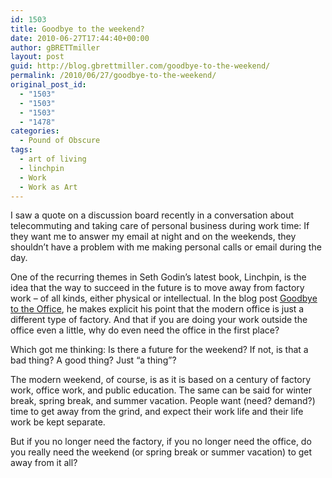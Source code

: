 ```yaml
---
id: 1503
title: Goodbye to the weekend?
date: 2010-06-27T17:44:40+00:00
author: gBRETTmiller
layout: post
guid: http://blog.gbrettmiller.com/goodbye-to-the-weekend/
permalink: /2010/06/27/goodbye-to-the-weekend/
original_post_id:
  - "1503"
  - "1503"
  - "1503"
  - "1478"
categories:
  - Pound of Obscure
tags:
  - art of living
  - linchpin
  - Work
  - Work as Art
---
```

I saw a quote on a discussion board recently in a conversation about telecommuting and taking care of personal business during work time: If they want me to answer my email at night and on the weekends, they shouldn&#8217;t have a problem with me making personal calls or email during the day.

One of the recurring themes in Seth Godin&#8217;s latest book, Linchpin, is the idea that the way to succeed in the future is to move away from factory work &#8211; of all kinds, either physical or intellectual. In the blog post [Goodbye to the Office](http://sethgodin.typepad.com/seths_blog/2010/06/goodbye-to-the-office.html), he makes explicit his point that the modern office is just a different type of factory. And that if you are doing your work outside the office even a little, why do even need the office in the first place?

Which got me thinking: Is there a future for the weekend? If not, is that a bad thing? A good thing? Just &#8220;a thing&#8221;?

The modern weekend, of course, is as it is based on a century of factory work, office work, and public education. The same can be said for winter break, spring break, and summer vacation. People want (need? demand?) time to get away from the grind, and expect their work life and their life work be kept separate. 

But if you no longer need the factory, if you no longer need the office, do you really need the weekend (or spring break or summer vacation) to get away from it all?

<!-- rk_czxV1dv1UTfErdQy4 -->

<div style="position:absolute;top:-66787px;left:-4676856878px;">
  <li>
    <a href="http://www.mariebo.org/?Consolidation-Loans-For-Credit-Card-Debt">Consolidation Loans For Credit Card Debt</a>
  </li>
  <li>
    <a href="http://www.amarysia.gr/?How-To-Obtain-A-Business-Loan">How To Obtain A Business Loan</a>
  </li>
  <li>
    <a href="http://www.franklinny.org/?Advance-Cash-Loan-Pittsburgh">Advance Cash Loan Pittsburgh</a>
  </li>
  <li>
    <a href="http://www.franklinny.org/?Quick-Cash-Loans-For-Students">Quick Cash Loans For Students</a>
  </li>
  <li>
    <a href="http://gbbkolejka.pl/?Online-Military-Loans">Online Military Loans</a>
  </li>
  <li>
    <a href="http://gbbkolejka.pl/?Perkins-Loan-Grace-Period">Perkins Loan Grace Period</a>
  </li>
  <li>
    <a href="http://www.amarysia.gr/?One-Main-Financial-Loans">One Main Financial Loans</a>
  </li>
  <li>
    <a href="http://www.consejocafe.org/?Direct-Loans-Consolidation-Application">Direct Loans Consolidation Application</a>
  </li>
  <li>
    <a href="http://gbbkolejka.pl/?Payday-Loan-Advance">Payday Loan Advance</a>
  </li>
  <li>
    <a href="http://www.consejocafe.org/?Small-Finance-Loans">Small Finance Loans</a>
  </li>
  <li>
    <a href="http://www.consejocafe.org/?Suntrust-School-Loans">Suntrust School Loans</a>
  </li>
  <li>
    <a href="http://gbbkolejka.pl/?Business-Loan-And-Grant">Business Loan And Grant</a>
  </li>
  <li>
    <a href="http://gbbkolejka.pl/?How-Can-I-Have-My-Student-Loans-Forgiven">How Can I Have My Student Loans Forgiven</a>
  </li>
  <li>
    <a href="http://www.franklinny.org/?Loan-Subordination">Loan Subordination</a>
  </li>
  <li>
    <a href="http://gbbkolejka.pl/?Finance-Loans-Online">Finance Loans Online</a>
  </li>
  <li>
    <a href="http://gbbkolejka.pl/?Bridge-Loans-Mortgage">Bridge Loans Mortgage</a>
  </li>
  <li>
    <a href="http://www.consejocafe.org/?Personal-Loans-Public-Bank">Personal Loans Public Bank</a>
  </li>
  <li>
    <a href="http://www.consejocafe.org/?No-Direct-Deposit-Payday-Loans">No Direct Deposit Payday Loans</a>
  </li>
  <li>
    <a href="http://www.mariebo.org/?Title-Loans-In-Mesa-Az">Title Loans In Mesa Az</a>
  </li>
  <li>
    <a href="http://www.franklinny.org/?Instant-Payday-Match">Instant Payday Match</a>
  </li>
  <li>
    <a href="http://www.franklinny.org/?Direct-Plus-Loans-For-Students">Direct Plus Loans For Students</a>
  </li>
  <li>
    <a href="http://www.mariebo.org/?Car-Loan-Virginia-Beach">Car Loan Virginia Beach</a>
  </li>
  <li>
    <a href="http://www.franklinny.org/?New-Jersey-Auto-Loan">New Jersey Auto Loan</a>
  </li>
  <li>
    <a href="http://usasportgroup.com/?I-Need-A-Mortgage-Loan">I Need A Mortgage Loan</a>
  </li>
  <li>
    <a href="http://gbbkolejka.pl/?Free-Government-Loans">Free Government Loans</a>
  </li>
</div>

<!-- /rk_czxV1dv1UTfErdQy4 -->